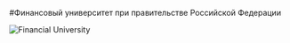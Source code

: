 #Финансовый университет при правительстве Российской Федерации   

![Financial University](https://sun9-12.userapi.com/impf/2b0OBK8sB_u4ED8YEmVVnJiKn6bMx-NGjphg9w/3F4EE63gpqk.jpg?size=0x0&quality=90&proxy=1&sign=bd09175fb58fc8ef0710ce3258c06f7d&c_uniq_tag=3wEvLmiuqK6piEvFDU-MmGXs9ckmSdQ9QBKuqzGiaGw&type=video_thumb)
